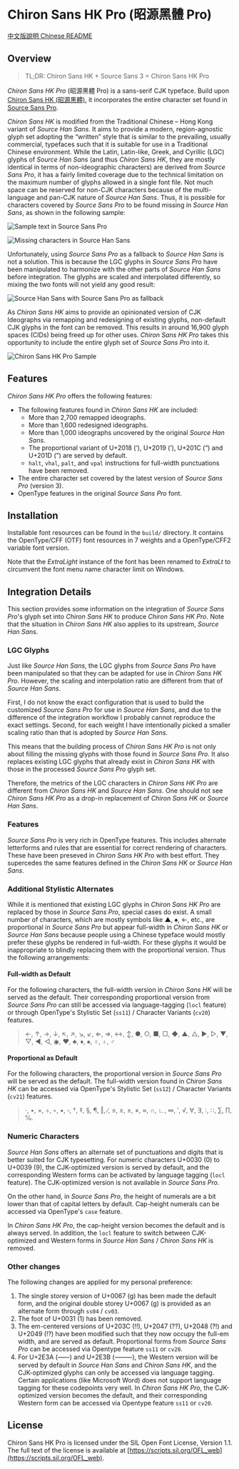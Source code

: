 Chiron Sans HK Pro (昭源黑體 Pro)
==================

[中文版說明 Chinese README](README.zh.md)

## Overview

> TL;DR: Chiron Sans HK + Source Sans 3 = Chiron Sans HK Pro

_Chiron Sans HK Pro_ (昭源黑體 Pro) is a sans-serif CJK typeface. Build upon [Chiron Sans HK (昭源黑體)](https://github.com/chiron-fonts/chiron-sans-hk), it incorporates the entire character set found in [Source Sans Pro](https://github.com/adobe-fonts/source-sans-pro/).

_Chiron Sans HK_ is modified from the Traditional Chinese – Hong Kong variant of _Source Han Sans_. It aims to provide a modern, region-agnostic glyph set adopting the “written” style that is similar to the prevailing, usually commercial, typefaces such that it is suitable for use in a Traditional Chinese environment. While the Latin, Latin-like, Greek, and Cyrillic (LGC) glyphs of _Source Han Sans_ (and thus _Chiron Sans HK_, they are mostly identical in terms of non-ideographic characters) are derived from _Source Sans Pro_, it has a fairly limited coverage due to the technical limitation on the maximum number of glyphs allowed in a single font file. Not much space can be reserved for non-CJK characters because of the multi-language and pan-CJK nature of _Source Han Sans_. Thus, it is possible for characters covered by _Source Sans Pro_ to be found missing in _Source Han Sans_, as shown in the following sample:

![Sample text in Source Sans Pro](doc/source-sans-pro-sample.png "Sample text in Source Sans Pro")

![Missing characters in Source Han Sans](doc/source-han-sans-missing-chars-sample.png "Missing characters in Source Han Sans")

Unfortunately, using _Source Sans Pro_ as a fallback to _Source Han Sans_ is not a solution. This is because the LGC glyphs in _Source Sans Pro_ have been manipulated to harmonize with the other parts of _Source Han Sans_ before integration. The glyphs are scaled and interpolated differently, so mixing the two fonts will not yield any good result:

![Source Han Sans with Source Sans Pro as fallback](doc/source-sans-fallback-sample.png "Source Han Sans with Source Sans Pro as fallback")

As _Chiron Sans HK_ aims to provide an opinionated version of CJK Ideographs via remapping and redesigning of existing glyphs, non-default CJK glyphs in the font can be removed. This results in around 16,900 glyph spaces (CIDs) being freed up for other uses. _Chiron Sans HK Pro_ takes this opportunity to include the entire glyph set of _Source Sans Pro_ into it.

![Chiron Sans HK Pro Sample](doc/chiron-sans-hk-pro-sample.png "Chiron Sans HK Pro Sample")

## Features

_Chiron Sans HK Pro_ offers the following features:

* The following features found in _Chiron Sans HK_ are included:
  - More than 2,700 remapped ideographs.
  - More than 1,600 redesigned ideographs.
  - More than 1,000 ideographs uncovered by the original _Source Han Sans_.
  - The proportional variant of U+2018 (‘), U+2019 (’), U+201C (“) and U+201D (”) are served by default.
  - `halt`, `vhal`, `palt`, and `vpal` instructions for full-width punctuations have been removed.
* The entire character set covered by the latest version of _Source Sans Pro_ (version 3).
* OpenType features in the original _Source Sans Pro_ font.

## Installation

Installable font resources can be found in the `build/` directory. It contains the OpenType/CFF (OTF) font resources in 7 weights and a OpenType/CFF2 variable font version.

Note that the _ExtraLight_ instance of the font has been renamed to _ExtraLt_ to circumvent the font menu name character limit on Windows.

## Integration Details

This section provides some information on the integration of _Source Sans Pro_'s glyph set into _Chiron Sans HK_ to produce _Chiron Sans HK Pro_. Note that the situation in _Chiron Sans HK_ also applies to its upstream, _Source Han Sans_.

### LGC Glyphs

Just like _Source Han Sans_, the LGC glyphs from _Source Sans Pro_ have been manipulated so that they can be adapted for use in _Chiron Sans HK Pro_. However, the scaling and interpolation ratio are different from that of _Source Han Sans_.

First, I do not know the exact configuration that is used to build the customized _Source Sans Pro_ for use in _Source Han Sans_, and due to the difference of the integration workflow I probably cannot reproduce the exact settings. Second, for each weight I have intentionally picked a smaller scaling ratio than that is adopted by _Source Han Sans_.

This means that the building process of _Chiron Sans HK Pro_ is not only about filling the missing glyphs with those found in _Source Sans Pro_. It also replaces existing LGC glyphs that already exist in _Chiron Sans HK_ with those in the processed _Source Sans Pro_ glyph set.

Therefore, the metrics of the LGC characters in _Chiron Sans HK Pro_ are different from _Chiron Sans HK_ and _Source Han Sans_. One should not see _Chiron Sans HK Pro_ as a drop-in replacement of _Chiron Sans HK_ or _Source Han Sans_.

### Features

_Source Sans Pro_ is very rich in OpenType features. This includes alternate letterforms and rules that are essential for correct rendering of characters. These have been preseved in _Chiron Sans HK Pro_ with best effort. They supercedes the same features defined in the _Chiron Sans HK_ or _Source Han Sans_.

### Additional Stylistic Alternates

While it is mentioned that existing LGC glyphs in _Chiron Sans HK Pro_ are replaced by those in _Source Sans Pro_, special cases do exist. A small number of characters, which are mostly symbols like ▲, ♠, ←, etc., are proportional in _Source Sans Pro_ but appear full-width in _Chiron Sans HK_ or _Source Han Sans_ because people using a Chinese typeface would mostly prefer these glyphs be rendered in full-width. For these glyphs it would be inappropriate to blindly replacing them with the proportional version. Thus the following arrangements:

#### Full-width as Default

For the following characters, the full-width version in _Chiron Sans HK_ will be served as the default. Their corresponding proportional version from _Source Sans Pro_ can still be accessed via language-tagging (`locl` feature) or through OpenType's Stylistic Set (`ss11`) / Character Variants (`cv20`) features.

> ←, ↑, →, ↓, ↖, ↗, ↘, ↙, ⇐, ⇒, ↔, ↕, ●, ○, ■, □, ◆, ▲, △, ▶, ▷, ▼, ▽, ◀, ◁, ◉, ♥, ♣, ♦, ♠, ♀, ♁, ♂

#### Proportional as Default

For the following characters, the proportional version in _Source Sans Pro_ will be served as the default. The full-width version found in _Chiron Sans HK_ can be accessed via OpenType's Stylistic Set (`ss12`) / Character Variants (`cv21`) features.

> ·, •, ×, ÷, ◦, ▪, ▫, †, ‡, §, ¶, ‖, ∕, ≤, ≥, ±, ≠, ≈, ∩, ∟, ∞, ‵, √, ∀, ∃, ∶, ∷, ∑, ∏, ℅.

### Numeric Characters 

_Source Han Sans_ offers an alternate set of punctuations and digits that is better suited for CJK typesetting. For numeric characters U+0030 (0) to U+0039 (9), the CJK-optimized version is served by default, and the corresponding Western forms can be activated by language tagging (`locl` feature). The CJK-optimized version is not available in _Source Sans Pro_.

On the other hand, in _Source Sans Pro_, the height of numerals are a bit lower than that of capital letters by default. Cap-height numerals can be accessed via OpenType's `case` feature.

In _Chiron Sans HK Pro_, the cap-height version becomes the default and is always served. In addition, the `locl` feature to switch between CJK-optimized and Western forms in _Source Han Sans_ / _Chiron Sans HK_ is removed.

### Other changes

The following changes are applied for my personal preference:

1. The single storey version of U+0067 (g) has been made the default form, and the original double storey U+0067 (g) is provided as an alternate form through `ss04` / `cv03`.
2. The foot of U+0031 (1) has been removed.
3. The em-centered versions of U+203C (‼), U+2047 (⁇), U+2048 (⁈) and U+2049 (⁉) have been modified such that they now occupy the full-em width, and are served as default. Proportional forms from _Source Sans Pro_ can be accessed via Opentype feature `ss11` or `cv20`.
4. For U+2E3A (⸺) and U+2E3B (⸻), the Western version will be served by default in _Source Han Sans_ and _Chiron Sans HK_, and the CJK-optimized glyphs can only be accessed via language tagging. Certain applications (like Microsoft Word) does not support language tagging for these codepoints very well. In _Chiron Sans HK Pro_, the CJK-optimized version becomes the default, and their corresponding Western form can be accessed via Opentype feature `ss11` or `cv20`.

## License

Chiron Sans HK Pro is licensed under the SIL Open Font License, Version 1.1. The full text of the license is available at [https://scripts.sil.org/OFL_web](https://scripts.sil.org/OFL_web).
